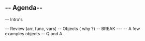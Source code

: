 ## -- Agenda--

-- Intro's

-- Review (arr, func, vars)
-- Objects ( why ?)
-- BREAK ---
-- A few examples objects
-- Q and A

